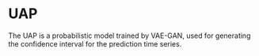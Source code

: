 # UAP
The UAP is a probabilistic model trained by VAE-GAN, used for generating the confidence interval for the prediction time series.
